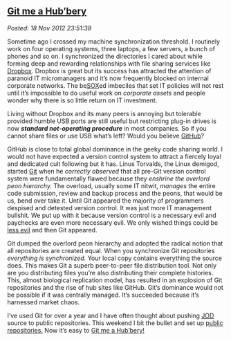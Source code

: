 
[Git me a Hub’bery](https://bakerjd99.wordpress.com/2012/11/18/git-me-a-hubbery/)
--------------------------------------------------------------------------------

*Posted: 18 Nov 2012 23:51:38*

Sometime ago I crossed my machine synchronization threshold. I routinely
work on four operating systems, three laptops, a few servers, a bunch of
phones and so on. I synchronized the directories I cared about while
forming deep and rewarding relationships with file sharing services like
[Dropbox](https://www.dropbox.com/). Dropbox is great but its success
has attracted the attention of paranoid IT micromanagers and it’s now
frequently blocked on internal corporate networks. The
be[SOX](https://www.techdirt.com/articles/20070115/163130.shtml)ed
imbeciles that set IT policies will not rest until it’s impossible to do
useful work on *corporate assets* and people wonder why there is so
little return on IT investment.

Living without Dropbox and its many peers is annoying but tolerable
provided humble USB ports are still useful but restricting plug-in
drives is now ***standard not-operating procedure*** in most companies.
So if you cannot share files or use USB what’s left? Would you believe
[GitHub](https://github.com/)?

GitHub is close to total global dominance in the geeky code sharing
world. I would not have expected a version control system to attract a
fiercely loyal and dedicated cult following but it has. Linus Torvalds,
the Linux demigod, started [Git](https://git-scm.com/) when he *correctly
observed* that all pre-Git version control system were fundamentally
flawed because they *enshrine the overlord peon hierarchy.* The
overload, usually some IT nitwit, *manages* the entire code submission,
review and backup process and the peons, that would be us, bend over
take it. Until Git appeared the majority of programmers despised and
detested version control. It was just more IT management bullshit. We
put up with it because version control is a necessary evil and paychecks
are even more necessary evil. We only wished things could be [less
evil](https://www.youtube.com/watch?v=w27meg0YfEU) and then Git appeared.

Git dumped the overlord peon hierarchy and adopted the radical notion
that all repositories are created equal. When you synchronize Git
repositories *everything is synchronized.* Your local copy contains
everything the source does. This makes Git a superb peer-to-peer file
distribution tool. Not only are you distributing files you’re also
distributing their complete histories. This, almost biological
replication model, has resulted in an explosion of Git repositories and
the rise of hub sites like GitHub. Git’s dominance would not be possible
if it was centrally managed. It’s succeeded because it’s harnessed
market chaos.

I’ve used Git for over a year and I have often thought about pushing
[JOD](https://bakerjd99.wordpress.com/the-jod-page/) source to public
repositories. This weekend I bit the bullet and set up [public
repositories.](https://github.com/bakerjd99) Now it’s easy to [Git me a
Hub’bery!](https://www.youtube.com/watch?v=2UbtcmjfKa8)
